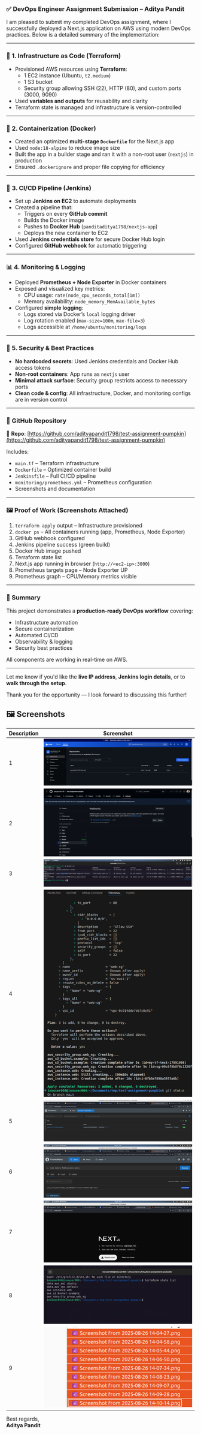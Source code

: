 ### ✅ **DevOps Engineer Assignment Submission – Aditya Pandit**

I am pleased to submit my completed DevOps assignment, where I successfully deployed a Next.js application on AWS using modern DevOps practices. Below is a detailed summary of the implementation:

---

### 🔧 **1. Infrastructure as Code (Terraform)**

- Provisioned AWS resources using **Terraform**:
  - 1 EC2 instance (Ubuntu, `t2.medium`)
  - 1 S3 bucket
  - Security group allowing SSH (22), HTTP (80), and custom ports (3000, 9090)
- Used **variables and outputs** for reusability and clarity
- Terraform state is managed and infrastructure is version-controlled

---

### 🐳 **2. Containerization (Docker)**

- Created an optimized **multi-stage `Dockerfile`** for the Next.js app
- Used `node:18-alpine` to reduce image size
- Built the app in a builder stage and ran it with a non-root user (`nextjs`) in production
- Ensured `.dockerignore` and proper file copying for efficiency

---

### 🔁 **3. CI/CD Pipeline (Jenkins)**

- Set up **Jenkins on EC2** to automate deployments
- Created a pipeline that:
  - Triggers on every **GitHub commit**
  - Builds the Docker image
  - Pushes to **Docker Hub** (`panditaditya1798/nextjs-app`)
  - Deploys the new container to EC2
- Used **Jenkins credentials store** for secure Docker Hub login
- Configured **GitHub webhook** for automatic triggering

---

### 📊 **4. Monitoring & Logging**

- Deployed **Prometheus + Node Exporter** in Docker containers
- Exposed and visualized key metrics:
  - CPU usage: `rate(node_cpu_seconds_total[1m])`
  - Memory availability: `node_memory_MemAvailable_bytes`
- Configured **simple logging**:
  - Logs stored via Docker’s `local` logging driver
  - Log rotation enabled (`max-size=100m`, `max-file=3`)
  - Logs accessible at `/home/ubuntu/monitoring/logs`

---

### 🔐 **5. Security & Best Practices**

- **No hardcoded secrets**: Used Jenkins credentials and Docker Hub access tokens
- **Non-root containers**: App runs as `nextjs` user
- **Minimal attack surface**: Security group restricts access to necessary ports
- **Clean code & config**: All infrastructure, Docker, and monitoring configs are in version control

---

### 📂 **GitHub Repository**

🔗 **Repo**: [https://github.com/adityapandit1798/test-assignment-pumpkin](https://github.com/adityapandit1798/test-assignment-pumpkin)

Includes:
- `main.tf` – Terraform infrastructure
- `Dockerfile` – Optimized container build
- `Jenkinsfile` – Full CI/CD pipeline
- `monitoring/prometheus.yml` – Prometheus configuration
- Screenshots and documentation

---

### 🖼️ **Proof of Work (Screenshots Attached)**

1. `terraform apply` output – Infrastructure provisioned
2. `docker ps` – All containers running (app, Prometheus, Node Exporter)
3. GitHub webhook configured
4. Jenkins pipeline success (green build)
5. Docker Hub image pushed
6. Terraform state list
7. Next.js app running in browser (`http://<ec2-ip>:3000`)
8. Prometheus targets page – Node Exporter UP
9. Prometheus graph – CPU/Memory metrics visible

---

### 🚀 Summary

This project demonstrates a **production-ready DevOps workflow** covering:
- Infrastructure automation
- Secure containerization
- Automated CI/CD
- Observability & logging
- Security best practices

All components are working in real-time on AWS.

---

Let me know if you'd like the **live IP address**, **Jenkins login details**, or to **walk through the setup**.

Thank you for the opportunity — I look forward to discussing this further!

## 🖼️ Screenshots

| Description | Screenshot |
|-----------|------------|
| 1| ![Terraform Apply](screenshots/Screenshot_from_2025-08-26_14-04-27.png) |
| 2 | ![Docker PS](screenshots/Screenshot_from_2025-08-26_14-05-44.png) |
| 3| ![GitHub Webhook](screenshots/Screenshot_from_2025-08-26_14-06-50.png) |
| 4 | ![Jenkins Build](screenshots/Screenshot_from_2025-08-26_14-07-34.png) |
| 5 | ![Docker Hub](screenshots/Screenshot_from_2025-08-26_14-08-23.png) |
| 6 | ![Terraform State](screenshots/Screenshot_from_2025-08-26_14-09-07.png) |
| 7 | ![Next.js App](screenshots/Screenshot_from_2025-08-26_14-09-28.png) |
| 8 | ![Prometheus Targets](screenshots/Screenshot_from_2025-08-26_14-10-14.png) |
| 9 | ![Prometheus Graph](screenshots/Screenshot_from_2025-08-26_14-26-17.png) |

Best regards,  
**Aditya Pandit**  

